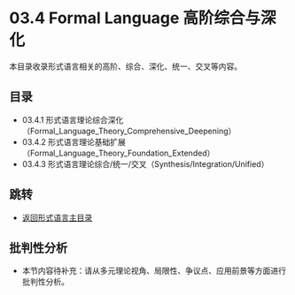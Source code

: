 # 03.4 Formal Language 高阶综合与深化

本目录收录形式语言相关的高阶、综合、深化、统一、交叉等内容。

## 目录

- 03.4.1 形式语言理论综合深化（Formal_Language_Theory_Comprehensive_Deepening）
- 03.4.2 形式语言理论基础扩展（Formal_Language_Theory_Foundation_Extended）
- 03.4.3 形式语言理论综合/统一/交叉（Synthesis/Integration/Unified）

## 跳转

- [返回形式语言主目录](README.md)


## 批判性分析

- 本节内容待补充：请从多元理论视角、局限性、争议点、应用前景等方面进行批判性分析。

